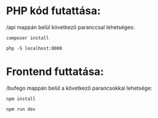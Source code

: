 # PHP kód futattása:
/api mappán belül következő paranccsal lehetséges:

`composer install`

`php -S localhost:8000`

# Frontend futtatása:
/bufego mappán belül a következő parancsokkal lehetsége:

`npm install`

`npm run dev`
